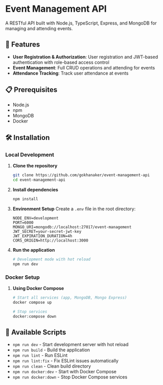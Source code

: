# Event Management API

A RESTful API built with Node.js, TypeScript, Express, and MongoDB for managing and attending events.

## 🚀 Features

- **User Registration & Authorization**: User registration and JWT-based authentication with role-based access control
- **Event Management**: Full CRUD operations and attending for events
- **Attendance Tracking**: Track user attendance at events

## 📋 Prerequisites

- Node.js
- npm
- MongoDB
- Docker

## 🛠️ Installation

### Local Development

1. **Clone the repository**

   ```bash
   git clone https://github.com/gokhanaker/event-management-api
   cd event-management-api
   ```

2. **Install dependencies**

   ```bash
   npm install
   ```

3. **Environment Setup**
   Create a `.env` file in the root directory:

   ```env
   NODE_ENV=development
   PORT=6000
   MONGO_URI=mongodb://localhost:27017/event-management
   JWT_SECRET=your-secret-jwt-key
   JWT_EXPIRATION_DURATION=4h
   CORS_ORIGIN=http://localhost:3000
   ```

4. **Run the application**

   ```bash
   # Development mode with hot reload
   npm run dev
   ```

### Docker Setup

1. **Using Docker Compose**

   ```bash
   # Start all services (app, MongoDB, Mongo Express)
   docker compose up

   # Stop services
   docker:compose down
   ```

## 🔧 Available Scripts

- `npm run dev` - Start development server with hot reload
- `npm run build` - Build the application
- `npm run lint` - Run ESLint
- `npm run lint:fix` - Fix ESLint issues automatically
- `npm run clean` - Clean build directory
- `npm run docker:dev` - Start with Docker Compose
- `npm run docker:down` - Stop Docker Compose services
